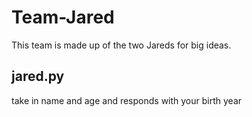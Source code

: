 # Team-Jared

This team is made up of the two Jareds for big ideas.

## jared.py

take in name and age and responds with your birth year
